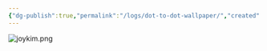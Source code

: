 ```yaml
---
{"dg-publish":true,"permalink":"/logs/dot-to-dot-wallpaper/","created":"2025-10-29","updated":"2025-10-29"}
---
```


![joykim.png](/img/user/joykim.png)